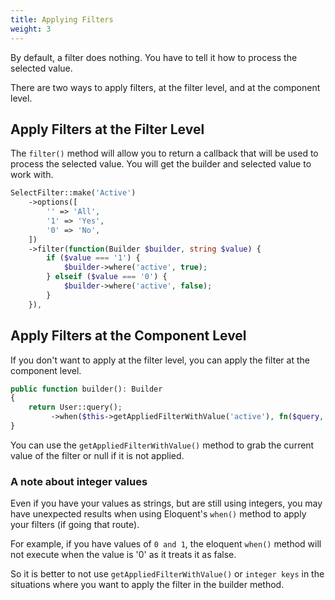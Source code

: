 ```yaml
---
title: Applying Filters
weight: 3
---
```


By default, a filter does nothing. You have to tell it how to process the selected value.

There are two ways to apply filters, at the filter level, and at the component level.

## Apply Filters at the Filter Level

The `filter()` method will allow you to return a callback that will be used to process the selected value. You will get the builder and selected value to work with.

```php
SelectFilter::make('Active')
    ->options([
        '' => 'All',
        '1' => 'Yes',
        '0' => 'No',
    ])
    ->filter(function(Builder $builder, string $value) {
        if ($value === '1') {
            $builder->where('active', true);
        } elseif ($value === '0') {
            $builder->where('active', false);
        }
    }),
```

## Apply Filters at the Component Level

If you don't want to apply at the filter level, you can apply the filter at the component level.

```php
public function builder(): Builder
{
    return User::query();
         ->when($this->getAppliedFilterWithValue('active'), fn($query, $active) => $query->where('active', $active === 'yes'));
}
```

You can use the `getAppliedFilterWithValue()` method to grab the current value of the filter or null if it is not applied.

### A note about integer values

Even if you have your values as strings, but are still using integers, you may have unexpected results when using Eloquent's `when()` method to apply your filters (if going that route).

For example, if you have values of `0 and 1`, the eloquent `when()` method will not execute when the value is '0' as it treats it as false.

So it is better to not use `getAppliedFilterWithValue()` or `integer keys` in the situations where you want to apply the filter in the builder method.
